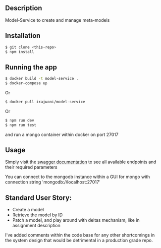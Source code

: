 ## Description

Model-Service to create and manage meta-models

## Installation

```bash
$ git clone <this-repo>
$ npm install
```

## Running the app

```bash
$ docker build -t model-service .
$ docker-compose up
```

Or 

```bash
$ docker pull irajwani/model-service
```

Or

```bash
$ npm run dev
$ npm run test
```

and run a mongo container within docker on port 27017

## Usage

Simply visit the [swagger documentation](http://localhost:3000/documentation) to see all available endpoints and their required parameters

You can connect to the mongodb instance within a GUI for mongo with connection string 'mongodb://localhost:27017'

## Standard User Story:

- Create a model
- Retrieve the model by ID
- Patch a model, and play around with deltas mechanism, like in assignment description

I've added comments within the code base for any other shortcomings in the system design that would be detrimental in a production grade repo.
